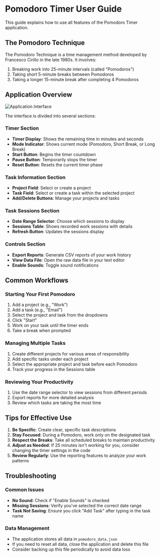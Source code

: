 # Pomodoro Timer User Guide

This guide explains how to use all features of the Pomodoro Timer application.

## The Pomodoro Technique

The Pomodoro Technique is a time management method developed by Francesco Cirillo in the late 1980s. It involves:

1. Breaking work into 25-minute intervals (called "Pomodoros")
2. Taking short 5-minute breaks between Pomodoros
3. Taking a longer 15-minute break after completing 4 Pomodoros

## Application Overview

![Application Interface](screenshot.png)

The interface is divided into several sections:

### Timer Section
- **Timer Display**: Shows the remaining time in minutes and seconds
- **Mode Indicator**: Shows current mode (Pomodoro, Short Break, or Long Break)
- **Start Button**: Begins the timer countdown
- **Pause Button**: Temporarily stops the timer
- **Reset Button**: Resets the current timer phase

### Task Information Section
- **Project Field**: Select or create a project
- **Task Field**: Select or create a task within the selected project
- **Add/Delete Buttons**: Manage your projects and tasks

### Task Sessions Section
- **Date Range Selector**: Choose which sessions to display
- **Sessions Table**: Shows recorded work sessions with details
- **Refresh Button**: Updates the sessions display

### Controls Section
- **Export Reports**: Generate CSV reports of your work history
- **View Data File**: Open the raw data file in your text editor
- **Enable Sounds**: Toggle sound notifications

## Common Workflows

### Starting Your First Pomodoro
1. Add a project (e.g., "Work")
2. Add a task (e.g., "Email")
3. Select the project and task from the dropdowns
4. Click "Start"
5. Work on your task until the timer ends
6. Take a break when prompted

### Managing Multiple Tasks
1. Create different projects for various areas of responsibility
2. Add specific tasks under each project
3. Select the appropriate project and task before each Pomodoro
4. Track your progress in the Sessions table

### Reviewing Your Productivity
1. Use the date range selector to view sessions from different periods
2. Export reports for more detailed analysis
3. Review which tasks are taking the most time

## Tips for Effective Use

1. **Be Specific**: Create clear, specific task descriptions
2. **Stay Focused**: During a Pomodoro, work only on the designated task
3. **Respect the Breaks**: Take all scheduled breaks to maintain productivity
4. **Adjust as Needed**: If 25 minutes isn't working for you, consider changing the timer settings in the code
5. **Review Regularly**: Use the reporting features to analyze your work patterns

## Troubleshooting

### Common Issues
- **No Sound**: Check if "Enable Sounds" is checked
- **Missing Sessions**: Verify you've selected the correct date range
- **Task Not Saving**: Ensure you click "Add Task" after typing in the task name

### Data Management
- The application stores all data in `pomodoro_data.json`
- If you need to reset all data, close the application and delete this file
- Consider backing up this file periodically to avoid data loss
